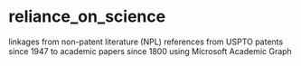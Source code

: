 # reliance_on_science
linkages from non-patent literature (NPL) references from USPTO patents since 1947 to academic papers since 1800 using Microsoft Academic Graph
